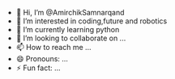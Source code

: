 - 👋 Hi, I’m @AmirchikSamnarqand
- 👀 I’m interested in coding,future and robotics
- 🌱 I’m currently learning python 
- 💞️ I’m looking to collaborate on ...
- 📫 How to reach me ...
- 😄 Pronouns: ...
- ⚡ Fun fact: ...

<!---
AmirchikSamnarqand/AmirchikSamnarqand is a ✨ special ✨ repository because its `README.md` (this file) appears on your GitHub profile.
You can click the Preview link to take a look at your changes.
--->
